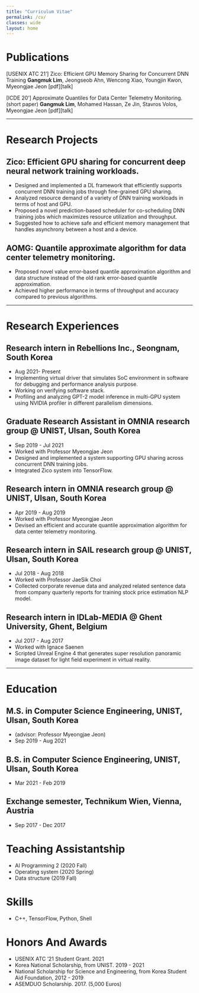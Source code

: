 ```yaml
---
title: "Curriculum Vitae"
permalink: /cv/
classes: wide
layout: home
---
```


# Publications
[USENIX ATC 21’] Zico: Efficient GPU Memory Sharing for Concurrent DNN Training
**Gangmuk Lim**, Jeongseob Ahn, Wencong Xiao, Youngjin Kwon, Myeongjae Jeon
[pdf][talk]

[ICDE 20’] Approximate Quantiles for Data Center Telemetry Monitoring. (short paper)
**Gangmuk Lim**, Mohamed Hassan, Ze Jin, Stavros Volos, Myeongjae Jeon
[pdf][talk]

---

# Research Projects
## Zico: Efficient GPU sharing for concurrent deep neural network training workloads.
- Designed and implemented a DL framework that efficiently supports concurrent DNN training jobs through fine-grained GPU sharing. 
- Analyzed resource demand of a variety of DNN training workloads in terms of host and GPU.
- Proposed a novel prediction-based scheduler for co-scheduling DNN training jobs which maximizes resource utilization and throughput.
- Suggested how to achieve safe and efficient memory management that handles asynchrony between a host and a device.

## AOMG: Quantile approximate algorithm for data center telemetry monitoring.
- Proposed novel value error-based quantile approximation algorithm and data structure instead of the old rank error-based quantile approximation. 
- Achieved higher performance in terms of throughput and accuracy compared to previous algorithms.

---

# Research Experiences
## Research intern in Rebellions Inc., Seongnam, South Korea
- Aug 2021- Present
- Implementing virtual driver that simulates SoC environment in software for debugging and performance analysis purpose. 
- Working on verifying software stack.
- Profiling and analyzing GPT-2 model inference in multi-GPU system using NVIDIA profiler in different parallelism dimensions.

## Graduate Research Assistant in OMNIA research group @ UNIST, Ulsan, South Korea 
- Sep 2019 - Jul 2021
- Worked with Professor Myeongjae Jeon
- Designed and implemented a system supporting GPU sharing across concurrent DNN training jobs.
- Integrated Zico system into TensorFlow.

## Research intern in OMNIA research group @ UNIST, Ulsan, South Korea 
- Apr 2019 - Aug 2019
- Worked with Professor Myeongjae Jeon
- Devised an efficient and accurate quantile approximation algorithm for data center telemetry monitoring. 

## Research intern in SAIL research group @ UNIST, Ulsan, South Korea 
- Jul 2018 - Aug 2018
- Worked with Professor JaeSik Choi
- Collected corporate revenue data and analyzed related sentence data from company quarterly reports for training stock price estimation NLP model.

## Research intern in IDLab-MEDIA @  Ghent University, Ghent, Belgium
- Jul 2017 - Aug 2017
- Worked with Ignace Saenen 
- Scripted Unreal Engine 4 that generates super resolution panoramic image dataset for light field experiment in virtual reality. 

---

# Education
## M.S. in Computer Science Engineering, UNIST, Ulsan, South Korea
- (advisor: Professor Myeongjae Jeon)
- Sep 2019 - Aug 2021

## B.S. in Computer Science Engineering, UNIST, Ulsan, South Korea
- Mar 2021 - Feb 2019

## Exchange semester, Technikum Wien, Vienna, Austria
- Sep 2017 - Dec 2017

# Teaching Assistantship
- AI Programming 2 (2020 Fall) 
- Operating system (2020 Spring)
- Data structure (2019 Fall)

# Skills
- C++, TensorFlow, Python, Shell 

# Honors And Awards
- USENIX ATC ’21 Student Grant. 2021
- Korea National Scholarship, from UNIST. 2019 - 2021
- National Scholarship for Science and Engineering, from Korea Student Aid Foundation, 2012 - 2019
- ASEMDUO Scholarship. 2017. (5,000 Euros)
